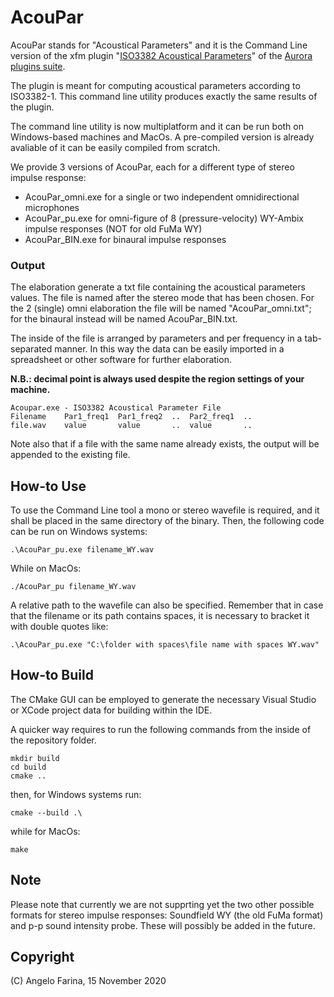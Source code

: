 # AcouPar 
AcouPar stands for "Acoustical Parameters" and it is the Command Line version of the xfm plugin "[ISO3382 Acoustical Parameters](https://www.angelofarina.it/Aurora/download/Aurora45-Alpha/acoustic45.xfm)" of the [Aurora plugins suite](http://www.angelofarina.it/aurora/download/Aurora45-Alpha/).

The plugin is meant for computing acoustical parameters according to ISO3382-1.
This command line utility produces exactly the same results of the plugin.

The command line utility is now multiplatform and it can be run both on Windows-based machines and MacOs.
A pre-compiled version is already avaliable of it can be easily compiled from scratch.

We provide 3 versions of AcouPar, each for a different type of stereo impulse response:
- AcouPar_omni.exe for a single or two independent omnidirectional microphones
- AcouPar_pu.exe for omni-figure of 8 (pressure-velocity) WY-Ambix impulse responses (NOT for old FuMa WY)
- AcouPar_BIN.exe for binaural impulse responses

### Output
The elaboration generate a txt file containing the acoustical parameters values.
The file is named after the stereo mode that has been chosen. For the 2 (single) omni elaboration the file will be named "AcouPar_omni.txt"; for the binaural instead will be named AcouPar_BIN.txt.


The inside of the file is arranged by parameters and per frequency in a tab-separated manner. In this way the data can be easily imported in a spreadsheet or other software for further elaboration.

**N.B.: decimal point is always used despite the region settings of your machine.**

```
Acoupar.exe - ISO3382 Acoustical Parameter File	
Filename	Par1_freq1  Par1_freq2  ..  Par2_freq1  ..  
file.wav	value       value       ..  value       ..
```

Note also that if a file with the same name already exists, the output will be appended to the existing file.

## How-to Use
To use the Command Line tool a mono or stereo wavefile is required, and it shall be placed in the same directory of the binary. Then, the following code can be run on Windows systems:

```
.\AcouPar_pu.exe filename_WY.wav
```

While on MacOs:
```
./AcouPar_pu filename_WY.wav
```

A relative path to the wavefile can also be specified. Remember that in case that the filename or its path contains spaces, it is necessary to bracket it with double quotes like:
```
.\AcouPar_pu.exe "C:\folder with spaces\file name with spaces WY.wav"
```

## How-to Build
The CMake GUI can be employed to generate the necessary Visual Studio or XCode project data for building within the IDE. 

A quicker way requires to run the following commands from the inside of the repository folder.

```
mkdir build
cd build
cmake ..
```

then, for Windows systems run:
```
cmake --build .\
```

while for MacOs:
```
make
```

## Note

Please note that currently we are not supprting yet the two other possible formats for stereo
impulse responses: Soundfield WY (the old FuMa format) and p-p sound intensity probe.
These will possibly be added in the future.

## Copyright
(C) Angelo Farina, 15 November 2020